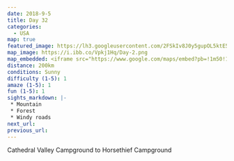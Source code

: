 ```yaml
---
date: 2018-9-5
title: Day 32
categories:
  - USA
map: true
featured_image: https://lh3.googleusercontent.com/2FSkIv8J0y5gupOL5ktE5wRKwjH7s7IfP9O1AfhKpl7jV78R_u7825nZDuzUr-etdvLR2rgNFaLZIdVwOuqVNwCbgEjO4kJAXjU86B3_7Ay8bSH9HJ6mtoq9uidridPg8q8S_zy6_uyCVk_O2YFQQo5qLiQ6a8Np64Ib7zHzKDkmx0sExkWToYmjuv56JovEceS00BlVed8KGYarRholeZZ85yQrGzUao67h-Xyjio8P6V7JV5cMAGZ6F2H538Jxb5eCb-kQ1zfi-F7b75iHv63YanxrREhroVl9cmiu5CAWcEW5yJyaFjdSWi5FSrCJjmtvBp2W2WKhKNYbuMI_ZoemFk1ZrOxgvDWZX7uHR6N7iQdO-b2SpPZ_pct_uMIAXOekIDErEuoHnUc9zYqzUzC54kfcB0okMTYZxxiDpr0ZgoNgoWWeTkDMmoOIMLKxErA_Ej8E0Z3LOojRHMpT_QBKaui9VVuttDSwyB7f5N6e7qGvmTZMKBvJfl8wSu_fKm_Ik9ccq2XqOoEBCTDK_tui5C4Y_KJEH0z7pDf25DXB3PJXmkVOt_a4SAGF8UBKGV6xF6vPNNgGrFCCT1JcZ0_NywXl6Up9__IpYEth3JqskTwgCULnWf1AZGnQTGrHPcEiwwBn9m1yiQUu6s4y9gDviBw7oQl5IpTmbMSO36uoXvYZ=w1631-h977-no
map_image: https://i.ibb.co/Vpkj1Hq/Day-2.png
map_embedded: <iframe src="https://www.google.com/maps/embed?pb=!1m50!1m12!1m3!1d298868.4339836601!2d-110.13367206600469!3d38.63207931803935!2m3!1f0!2f0!3f0!3m2!1i1024!2i768!4f13.1!4m35!3e0!4m5!1s0x874a30a61b4b5dbf%3A0x86a13ce8f13180bc!2sCathedral%20Valley%20Campground%2C%20Cathedral%20Valley%20Campground%20Rd%2C%20Wayne%2C%20UT%2C%20United%20States!3m2!1d38.4743929!2d-111.36701869999999!4m4!2s38.5391361%2C-111.4132222!3m2!1d38.5391361!2d-111.41322219999999!4m4!2s38.3054806%2C-111.4910722!3m2!1d38.305480599999996!2d-111.49107219999999!4m5!1s0x8749c481daaf93cf%3A0x5eed9e52f48aeee1!2sHanksville%2C%20UT%2C%20USA!3m2!1d38.3730379!2d-110.7140391!4m5!1s0x874889b0597439a7%3A0x125a8c55a71a37ea!2sCrescent%20Junction%2C%20UT%2C%20USA!3m2!1d38.943056!2d-109.816667!4m5!1s0x8748132f57ec65b9%3A0x7b1a62d7c538aacf!2sHorsethief%20Campground%2C%20Utah%20313%2C%20Moab%2C%20UT%2C%20USA!3m2!1d38.5839184!2d-109.81311699999999!5e0!3m2!1sen!2sau!4v1577444458773!5m2!1sen!2sau" width="100%" height="500" frameborder="0" style="border:0;" allowfullscreen=""></iframe>
distance: 200km
conditions: Sunny
difficulty (1-5): 1 
amaze (1-5): 1
fun (1-5): 1
sights_markdown: |-
 * Mountain
 * Forest
 * Windy roads
next_url:
previous_url:
---
```

Cathedral Valley Campground to Horsethief Campground


